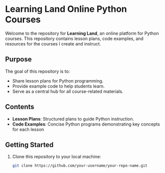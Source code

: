 # Learning Land Online Python Courses

Welcome to the repository for **Learning Land**, an online platform for Python courses. This repository contains lesson plans, code examples, and resources for the courses I create and instruct.

## Purpose
The goal of this repository is to:
- Share lesson plans for Python programming.
- Provide example code to help students learn.
- Serve as a central hub for all course-related materials.

## Contents
- **Lesson Plans**: Structured plans to guide Python instruction.
- **Code Examples**: Concise Python programs demonstrating key concepts for each lesson

## Getting Started
1. Clone this repository to your local machine:
   ```bash
   git clone https://github.com/your-username/your-repo-name.git
